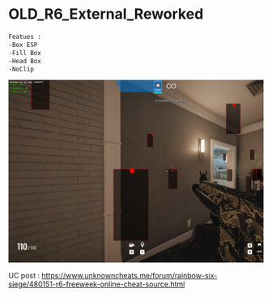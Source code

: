 # OLD_R6_External_Reworked

```
Featues : 
-Box ESP
-Fill Box
-Head Box
-NoClip
```

![alt text](https://raw.githubusercontent.com/cedy88/OLD_R6_External_Reworked/main/Cheat.png "Version")

UC post : https://www.unknowncheats.me/forum/rainbow-six-siege/480151-r6-freeweek-online-cheat-source.html
